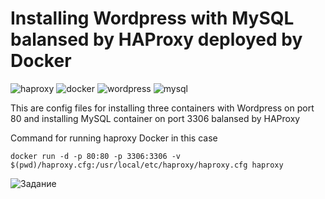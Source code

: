 # Installing Wordpress with MySQL balansed by HAProxy deployed by Docker

![haproxy](http://www.haproxy.org/img/HAProxyCommunityEdition_60px.png) ![docker](https://d1.awsstatic.com/acs/characters/Logos/Docker-Logo_Horizontel_279x131.b8a5c41e56b77706656d61080f6a0217a3ba356d.png) ![wordpress](https://s3.us-east-2.amazonaws.com/upload-icon/uploads/icons/png/9970351441553750355-128.png) ![mysql](https://byet.host/images/php_mysql_logo.png)

This are config files for installing three containers with Wordpress on port 80 and installing MySQL container on port 3306 balansed by HAProxy

Command for running haproxy Docker in this case

```
docker run -d -p 80:80 -p 3306:3306 -v $(pwd)/haproxy.cfg:/usr/local/etc/haproxy/haproxy.cfg haproxy

```
![Задание](https://github.com/anatoliykv/Installing-HAProxy/blob/master/Image%20from%20iOS%20(1).jpg)

